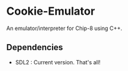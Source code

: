 # Cookie-Emulator
An emulator/interpreter for Chip-8 using C++.

## Dependencies
* SDL2 : Current version. That's all!
